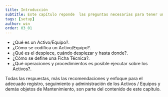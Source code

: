 ```yaml
---
title: Introducción
subtitle: Este capítulo reponde  las preguntas necesarias para tener una comprensión clara de qué son los Activos / Equipos objetos de Mantenimiento en AM, su motivo y funcionalidad.
tags: [setup]
author: win
order: 03_01
---
```

- ¿Qué es un Activo/Equipo?.
- ¿Cómo se codifica un Activo/Equipo?.
- ¿Qué es el despiece, cuándo despiezar y hasta donde?.
- ¿Cómo se define una Ficha Técnica?.
- ¿Qué operaciones y procedimientos es posible ejecutar sobre los Activos?.

Todas las  respuestas, más las recomendaciones y enfoque para el adecuado registro, seguimiento y administración de los Activos / Equipos y demás objetos de  Mantenimiento, son parte del contenido de este capítulo.
